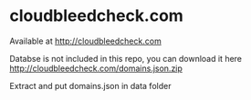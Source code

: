 # cloudbleedcheck.com

Available at http://cloudbleedcheck.com

Databse is not included in this repo, you can download it here http://cloudbleedcheck.com/domains.json.zip

Extract and put domains.json in data folder

